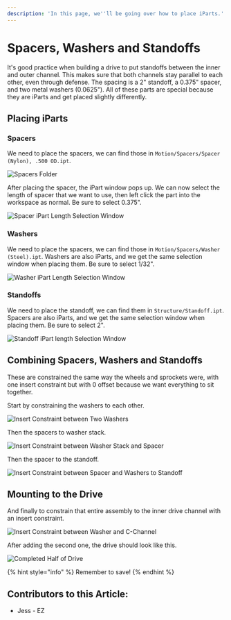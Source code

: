 ```yaml
---
description: 'In this page, we''ll be going over how to place iParts.'
---
```


# Spacers, Washers and Standoffs

It's good practice when building a drive to put standoffs between the inner and outer channel.  This makes sure that both channels stay parallel to each other, even through defense.  The spacing is a 2" standoff, a 0.375" spacer, and two metal washers \(0.0625"\).  All of these parts are special because they are iParts and get placed slightly differently. 

## Placing iParts

### Spacers

We need to place the spacers, we can find those in `Motion/Spacers/Spacer (Nylon), .500 OD.ipt`.  

![Spacers Folder](../../../../.gitbook/assets/image%20%28176%29.png)

After placing the spacer, the iPart window pops up.  We can now select the length of spacer that we want to use, then left click the part into the workspace as normal.  Be sure to select 0.375".

![Spacer iPart Length Selection Window](../../../../.gitbook/assets/image%20%2884%29.png)



### Washers

We need to place the spacers, we can find those in `Motion/Spacers/Washer (Steel).ipt`.  Washers are also iParts, and we get the same selection window when placing them.  Be sure to select 1/32". 

![Washer iPart Length Selection Window](../../../../.gitbook/assets/image%20%28221%29.png)



### Standoffs

We need to place the standoff, we can find them in `Structure/Standoff.ipt`.  Spacers are also iParts, and we get the same selection window when placing them.  Be sure to select 2". 

![Standoff iPart length Selection Window](../../../../.gitbook/assets/image%20%28102%29.png)

## Combining Spacers, Washers and Standoffs

These are constrained the same way the wheels and sprockets were, with one insert constraint but with 0 offset because we want everything to sit together. 

Start by constraining the washers to each other.

![Insert Constraint between Two Washers](../../../../.gitbook/assets/image%20%28163%29.png)

Then the spacers to washer stack. 

![Insert Constraint between Washer Stack and Spacer](../../../../.gitbook/assets/image%20%28122%29.png)

Then the spacer to the standoff.

![Insert Constraint between Spacer and Washers to Standoff](../../../../.gitbook/assets/image%20%28174%29.png)

## Mounting to the Drive

And finally to constrain that entire assembly to the inner drive channel with an insert constraint. 

![Insert Constraint between Washer and C-Channel](../../../../.gitbook/assets/image%20%28222%29.png)

After adding the second one, the drive should look like this. 

![Completed Half of Drive](../../../../.gitbook/assets/image%20%28126%29.png)

{% hint style="info" %}
Remember to save!
{% endhint %}



## Contributors to this Article: <a id="contributors-to-this-article"></a>

* Jess - EZ

